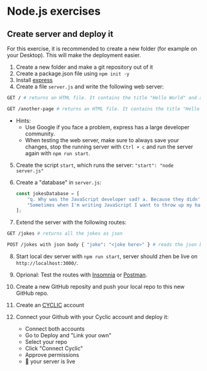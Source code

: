 # Node.js exercises

## Create server and deploy it

For this exercise, it is recommended to create a new folder (for example on your Desktop). This will make the deployment easier.

1. Create a new folder and make a git repository out of it
2. Create a package.json file using `npm init -y`
3. Install [express](https://www.npmjs.com/package/express)
4. Create a file `server.js` and write the following web server:

```bash
GET / # returns an HTML file. It contains the title "Hello World" and a link to /another-page

GET /another-page # returns an HTML file. It contains the title "Hello Again" and a link to the home page (/).
```

-   Hints:
    -   Use Google if you face a problem, express has a large developer community.
    -   When testing the web server, make sure to always save your changes, stop the running server with `Ctrl + c` and run the server again with `npm run start`.

5. Create the script `start`, which runs the server: `"start": "node server.js"`

6. Create a "database" in `server.js`:
    ```js
    const jokesDatabase = [
        "q. Why was the JavaScript developer sad? a. Because they didn't Node how to Express himself",
        "Sometimes when I'm writing JavaScript I want to throw up my hands and say 'this is bullshit!' but I can never remember what 'this' refers to.",
    ];
    ```
7. Extend the server with the following routes:

```bash
GET /jokes # returns all the jokes as json

POST /jokes with json body { "joke": "<joke here>" } # reads the json body and adds the joke to the jokesDatabase. Remember to add the body parser.
```

8. Start local dev server with `npm run start`, server should zhen be live on `http://localhost:3000/`.

9. Oprional: Test the routes with [Insomnia](https://insomnia.rest/download) or [Postman](https://www.postman.com/downloads/).

10. Create a new GitHub reposity and push your local repo to this new GitHub repo.

11. Create an [CYCLIC](https://app.cyclic.sh/) account

12. Connect your Github with your Cyclic account and deploy it:
    - Connect both accounts
    - Go to Deploy and "Link your own"
    - Select your repo
    - Click "Connect Cyclic"
    - Approve permissions
    - :tada: your server is live
